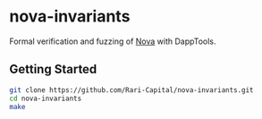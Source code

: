 # nova-invariants

Formal verification and fuzzing of [Nova](https://github.com/rari-capital/nova) with DappTools.

## Getting Started

```sh
git clone https://github.com/Rari-Capital/nova-invariants.git
cd nova-invariants
make
```
